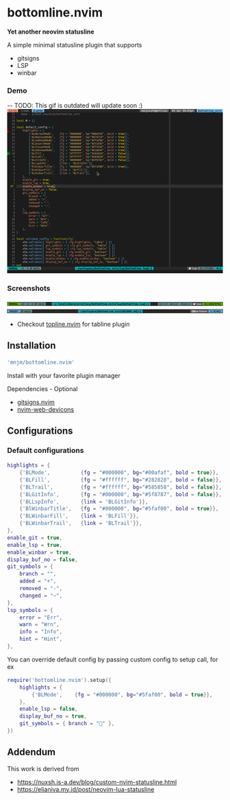 # bottomline.nvim
**Yet another neovim statusline**

A simple minimal statusline plugin that supports
- gitsigns
- LSP
- winbar

### Demo
-- TODO: This gif is outdated will update soon :)
![Demo Gif](https://github.com/mnjm/github-media-repo/blob/ddf5161d67e9d15606602c8089d30a93dcddf70a/bottomline.nvim/demo.gif)
### Screenshots
![Demo image](https://github.com/mnjm/github-media-repo/blob/6a351736a158012ff40b008895c2a308e5aa4bdb/bottomline.nvim/1.png)
![Demo image](https://github.com/mnjm/github-media-repo/blob/6a351736a158012ff40b008895c2a308e5aa4bdb/bottomline.nvim/2.png)

- Checkout [topline.nvim](https://github.com/mnjm/topline.nvim) for tabline plugin

## Installation

```lua
'mnjm/bottomline.nvim'
```
Install with your favorite plugin manager

Dependencies - Optional
- [gitsigns.nvim](https://github.com/lewis6991/gitsigns.nvim)
- [nvim-web-devicons](https://github.com/nvim-tree/nvim-web-devicons)

## Configurations

### Default configurations

```lua
highlights = {
    {'BLMode',          {fg = "#000000", bg="#00afaf", bold = true}},
    {'BLFill',          {fg = "#ffffff", bg="#282828", bold = false}},
    {'BLTrail',         {fg = "#ffffff", bg="#585858", bold = false}},
    {'BLGitInfo',       {fg = "#000000", bg="#5f8787", bold = false}},
    {'BLLspInfo',       {link = 'BLGitInfo'}},
    {'BlWinbarTitle',   {fg = "#000000", bg="#5faf00", bold = true}},
    {'BLWinbarFill',    {link = 'BLFill'}},
    {'BLWinbarTrail',   {link = 'BLTrail'}},
},
enable_git = true,
enable_lsp = true,
enable_winbar = true,
display_buf_no = false,
git_symbols = {
    branch = "",
    added = "+",
    removed = "-",
    changed = "~",
},
lsp_symbols = {
    error = "Err",
    warn = "Wrn",
    info = "Info",
    hint = "Hint",
},
```

You can override default config by passing custom config to setup call, for ex

```lua
require('bottomline.nvim').setup({
    highlights = {
        {'BLMode',    {fg = "#000000", bg="#5faf00", bold = true}},
    },
    enable_lsp = false,
    display_buf_no = true,
    git_symbols = { branch = "" },
})
```

## Addendum
This work is derived from
- https://nuxsh.is-a.dev/blog/custom-nvim-statusline.html
- https://elianiva.my.id/post/neovim-lua-statusline


